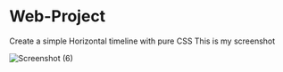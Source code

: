 # Web-Project
Create a simple Horizontal timeline with pure CSS
This is my screenshot 

![Screenshot (6)](https://user-images.githubusercontent.com/93962702/140863774-3e773920-7e35-4c2e-bb99-5f0ea8ea09ce.png)
